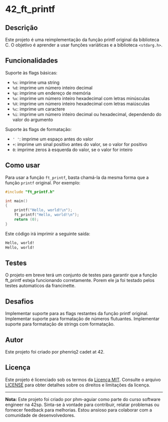 # 42_ft_printf

## Descrição
Este projeto é uma reimplementação da função printf original da biblioteca C. O objetivo é aprender a usar funções variáticas e a biblioteca `<stdarg.h>`.

## Funcionalidades
Suporte às flags básicas:

- `%s`: imprime uma string
- `%d`: imprime um número inteiro decimal
- `%p`: imprime um endereço de memória
- `%x`: imprime um número inteiro hexadecimal com letras minúsculas
- `%X`: imprime um número inteiro hexadecimal com letras maiúsculas
- `%c`: imprime um caractere
- `%i`: imprime um número inteiro decimal ou hexadecimal, dependendo do valor do argumento

Suporte às flags de formatação:

- `' '`: imprime um espaço antes do valor
- `+`: imprime um sinal positivo antes do valor, se o valor for positivo
- `0`: imprime zeros à esquerda do valor, se o valor for inteiro

## Como usar
Para usar a função `ft_printf`, basta chamá-la da mesma forma que a função `printf` original. Por exemplo:

```c
#include "ft_printf.h"

int main()
{
    printf("Hello, world!\n");
    ft_printf("Hello, world!\n");
    return (0);
}
```

Este código irá imprimir a seguinte saída:

```bash
Hello, world!
Hello, world!

```


## Testes
O projeto em breve terá um conjunto de testes para garantir que a função ft_printf esteja funcionando corretamente. Porem ele ja foi testado pelos testes automaticos da francinette.

## Desafios
Implementar suporte para as flags restantes da função printf original.
Implementar suporte para formatação de números flutuantes.
Implementar suporte para formatação de strings com formatação.

## Autor
Este projeto foi criado por phenriq2 cadet at 42.



## Licença
Este projeto é licenciado sob os termos da [Licença MIT](LICENSE). Consulte o arquivo [LICENSE](LICENSE) para obter detalhes sobre os direitos e limitações da licença.

---

**Nota:** Este projeto foi criado por phm-aguiar como parte do curso software engineer na 42sp. Sinta-se à vontade para contribuir, relatar problemas ou fornecer feedback para melhorias. Estou ansioso para colaborar com a comunidade de desenvolvedores.
